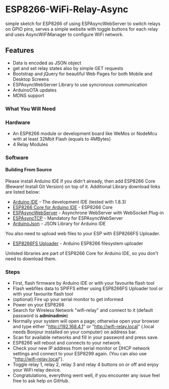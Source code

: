# ESP8266-WiFi-Relay-Async
simple sketch for ESP8266 of using ESPAsyncWebServer to switch relays on GPIO pins, serves a simple website with toggle buttons for each relay and uses AsyncWiFiManager to configure WiFi network.

## Features
* Data is encoded as JSON object
* get and set relay states also by simple GET requests
* Bootstrap and jQuery for beautiful Web Pages for both Mobile and Desktop Screens
* ESPAsyncWebServer Library to use syncronous communication
* ArduinoOTA updates
* MDNS support

### What You Will Need
### Hardware
* An ESP8266 module or development board like WeMos or NodeMcu with at least 32Mbit Flash (equals to 4MBytes)
* 4 Relay Modules

### Software
#### Building From Source
Please install Arduino IDE if you didn't already, then add ESP8266 Core (Beware! Install Git Version) on top of it. Additional Library download links are listed below:
* [Arduino IDE](http://www.arduino.cc) - The development IDE (tested with 1.8.3)
* [ESP8266 Core for Arduino IDE](https://github.com/esp8266/Arduino) - ESP8266 Core
* [ESPAsyncWebServer](https://github.com/me-no-dev/ESPAsyncWebServer) - Asynchrone WebServer with WebSocket Plug-in
* [ESPAsyncTCP](https://github.com/me-no-dev/ESPAsyncTCP) - Mandatory for ESPAsyncWebServer
* [ArduinoJson](https://github.com/bblanchon/ArduinoJson) - JSON Library for Arduino IDE

You also need to upload web files to your ESP with ESP8266FS Uploader.
* [ESP8266FS Uploader](https://github.com/esp8266/arduino-esp8266fs-plugin) - Arduino ESP8266 filesystem uploader

Unlisted libraries are part of ESP8266 Core for Arduino IDE, so you don't need to download them.

### Steps
* First, flash firmware by Arduino IDE or with your favourite flash tool
* Flash webfiles data to SPIFFS either using ESP8266FS Uploader tool or with your favourite flash tool
* (optional) Fire up your serial monitor to get informed
* Power on your ESP8266
* Search for Wireless Network "wifi-relay" and connect to it (default password is **adminadmin**)
* Normally your system will open a page; otherwise open your browser and type either "http://192.168.4.1" or "http://wifi-relay.local" (.local needs Bonjour installed on your computer) on address bar.
* Scan for available networks and fill in your password and press save.
* ESP8266 will reboot and connects to your network.
* Check your new IP address from serial monitor or DHCP network settings and connect to your ESP8299 again. (You can also use  "http://wifi-relay.local").
* Toggle relay 1, relay 2, relay 3 and relay 4 buttons on or off and enjoy your WiFi relay device.
* Congratulations, everything went well, if you encounter any issue feel free to ask help on GitHub.
